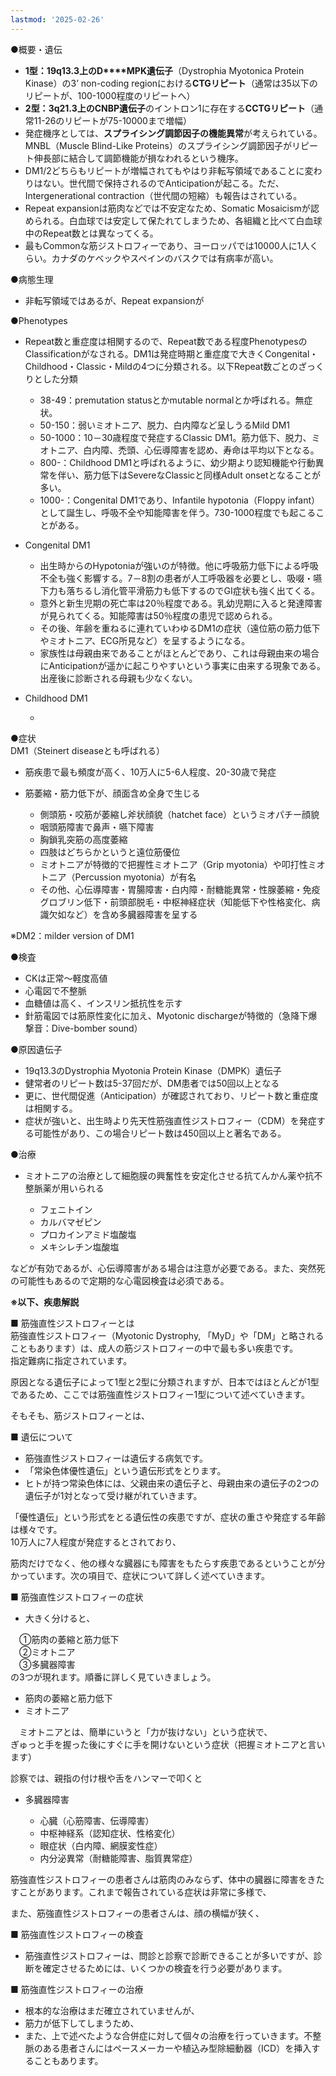 ```yaml
---
lastmod: '2025-02-26'
---
```

●概要・遺伝

- **1型：**19q13.3上の**D****MPK遺伝子**（Dystrophia Myotonica Protein Kinase）の3’ non-coding regionにおける**CTGリピート**（通常は35以下のリピートが、100-1000程度のリピートへ）
- **2****型：**3q21.3上の**C****NBP遺伝子**のイントロン1に存在する**CCTGリピート**（通常11-26のリピートが75-10000まで増幅）
- 発症機序としては、**スプライシング調節因子の機能異常**が考えられている。MNBL（Muscle Blind-Like Proteins）のスプライシング調節因子がリピート伸長部に結合して調節機能が損なわれるという機序。
- DM1/2どちらもリピートが増幅されてもやはり非転写領域であることに変わりはない。世代間で保持されるのでAnticipationが起こる。ただ、Intergenerational contraction（世代間の短縮）も報告はされている。
- Repeat expansionは筋肉などでは不安定なため、Somatic Mosaicismが認められる。白血球では安定して保たれてしまうため、各組織と比べて白血球中のRepeat数とは異なってくる。
- 最もCommonな筋ジストロフィーであり、ヨーロッパでは10000人に1人くらい。カナダのケベックやスペインのバスクでは有病率が高い。
   

●病態生理

- 非転写領域ではあるが、Repeat expansionが
 
●Phenotypes

- Repeat数と重症度は相関するので、Repeat数である程度PhenotypesのClassificationがなされる。DM1は発症時期と重症度で大きくCongenital・Childhood・Classic・Mildの4つに分類される。以下Repeat数ごとのざっくりとした分類
    
    - 38-49：premutation statusとかmutable normalとか呼ばれる。無症状。
    - 50-150：弱いミオトニア、脱力、白内障など呈しうるMild DM1
    - 50-1000：10－30歳程度で発症するClassic DM1。筋力低下、脱力、ミオトニア、白内障、禿頭、心伝導障害を認め、寿命は平均以下となる。
    - 800-：Childhood DM1と呼ばれるように、幼少期より認知機能や行動異常を伴い、筋力低下はSevereなClassicと同様Adult onsetとなることが多い。
    - 1000-：Congenital DM1であり、Infantile hypotonia（Floppy infant）として誕生し、呼吸不全や知能障害を伴う。730-1000程度でも起こることがある。
    
- Congenital DM1
    
    - 出生時からのHypotoniaが強いのが特徴。他に呼吸筋力低下による呼吸不全も強く影響する。7－8割の患者が人工呼吸器を必要とし、吸啜・嚥下力も落ちるし消化管平滑筋力も低下するのでGI症状も強く出てくる。
    - 意外と新生児期の死亡率は20％程度である。乳幼児期に入ると発達障害が見られてくる。知能障害は50％程度の患児で認められる。
    - その後、年齢を重ねるに連れていわゆるDM1の症状（遠位筋の筋力低下やミオトニア、ECG所見など）を呈するようになる。
    - 家族性は母親由来であることがほとんどであり、これは母親由来の場合にAnticipationが遥かに起こりやすいという事実に由来する現象である。出産後に診断される母親も少なくない。
- Childhood DM1
    
    -   
        
      
    
      

●症状  
DM1（Steinert diseaseとも呼ばれる）

- 筋疾患で最も頻度が高く、10万人に5-6人程度、20-30歳で発症
- 筋萎縮・筋力低下が、顔面含め全身で生じる
    
    - 側頭筋・咬筋が萎縮し斧状顔貌（hatchet face）というミオパチー顔貌
    - 咽頭筋障害で鼻声・嚥下障害
    - 胸鎖乳突筋の高度萎縮
    - 四肢はどちらかというと遠位筋優位
    - ミオトニアが特徴的で把握性ミオトニア（Grip myotonia）や叩打性ミオトニア（Percussion myotonia）が有名
    - その他、心伝導障害・胃腸障害・白内障・耐糖能異常・性腺萎縮・免疫グロブリン低下・前頭部脱毛・中枢神経症状（知能低下や性格変化、病識欠如など）を含め多臓器障害を呈する
 
※DM2：milder version of DM1
 
●検査

- CKは正常～軽度高値
- 心電図で不整脈
- 血糖値は高く、インスリン抵抗性を示す
- 針筋電図では筋原性変化に加え、Myotonic dischargeが特徴的（急降下爆撃音：Dive-bomber sound）
 
●原因遺伝子

- 19q13.3のDystrophia Myotonia Protein Kinase（DMPK）遺伝子
- 健常者のリピート数は5-37回だが、DM患者では50回以上となる
- 更に、世代間促進（Anticipation）が確認されており、リピート数と重症度は相関する。
- 症状が強いと、出生時より先天性筋強直性ジストロフィー（CDM）を発症する可能性があり、この場合リピート数は450回以上と著名である。
 
●治療

- ミオトニアの治療として細胞膜の興奮性を安定化させる抗てんかん薬や抗不整脈薬が用いられる
    
    - フェニトイン
    - カルバマゼピン
    - プロカインアミド塩酸塩
    - メキシレチン塩酸塩

などが有効であるが、心伝導障害がある場合は注意が必要である。また、突然死の可能性もあるので定期的な心電図検査は必須である。
 
**※以下、疾患解説**
 
■ 筋強直性ジストロフィーとは  
筋強直性ジストロフィー（Myotonic Dystrophy, 「MyD」や「DM」と略されることもあります）は、成人の筋ジストロフィーの中で最も多い疾患です。  
指定難病に指定されています。
 
原因となる遺伝子によって1型と2型に分類されますが、日本ではほとんどが1型であるため、ここでは筋強直性ジストロフィー1型について述べていきます。
   

そもそも、筋ジストロフィーとは、
 
■ 遺伝について

- 筋強直性ジストロフィーは遺伝する病気です。
- 「常染色体優性遺伝」という遺伝形式をとります。
- ヒトが持つ常染色体には、父親由来の遺伝子と、母親由来の遺伝子の2つの遺伝子が1対となって受け継がれていきます。
 
「優性遺伝」という形式をとる遺伝性の疾患ですが、症状の重さや発症する年齢は様々です。  
10万人に7人程度が発症するとされており、
 
筋肉だけでなく、他の様々な臓器にも障害をもたらす疾患であるということが分かっています。次の項目で、症状について詳しく述べていきます。
 
■ 筋強直性ジストロフィーの症状

- 大きく分けると、

　①筋肉の萎縮と筋力低下  
　②ミオトニア  
　③多臓器障害  
の3つが現れます。順番に詳しく見ていきましょう。

- 筋肉の萎縮と筋力低下
- ミオトニア

　ミオトニアとは、簡単にいうと「力が抜けない」という症状で、  
ぎゅっと手を握った後にすぐに手を開けないという症状（把握ミオトニアと言います）
 
診察では、親指の付け根や舌をハンマーで叩くと
   
- 多臓器障害
    
    - 心臓（心筋障害、伝導障害）
    - 中枢神経系（認知症状、性格変化）
    - 眼症状（白内障、網膜変性症）
    - 内分泌異常（耐糖能障害、脂質異常症）
    
筋強直性ジストロフィーの患者さんは筋肉のみならず、体中の臓器に障害をきたすことがあります。これまで報告されている症状は非常に多様で、
 
また、筋強直性ジストロフィーの患者さんは、顔の横幅が狭く、
   

■ 筋強直性ジストロフィーの検査

- 筋強直性ジストロフィーは、問診と診察で診断できることが多いですが、診断を確定させるためには、いくつかの検査を行う必要があります。
    
■ 筋強直性ジストロフィーの治療

- 根本的な治療はまだ確立されていませんが、
- 筋力が低下してしまうため、
- また、上で述べたような合併症に対して個々の治療を行っていきます。不整脈のある患者さんにはペースメーカーや植込み型除細動器（ICD）を挿入することもあります。
